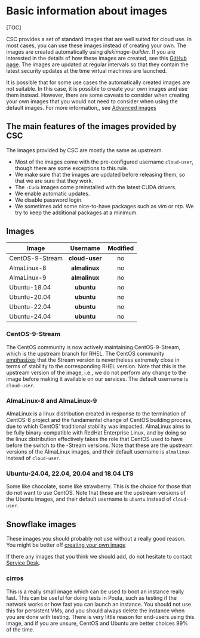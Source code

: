 # Basic information about images

[TOC]

CSC provides a set of standard images that are well suited for cloud
use. In most cases, you can use these images instead of creating your
own. The images are created automatically using _diskimage-builder_. 
If you are interested in the details of how
these images are created, see this [GitHub page]. The images are
updated at regular intervals so that they contain the latest security
updates at the time virtual machines are launched.

It is possible that for some use cases the automatically created
images are not suitable. In this case, it is possible to create your
own images and use them instead. However, there are some caveats 
to consider when creating your own images that you would not
need to consider when using the default images. For more information,,
see [Advanced images](../adding-images)

## The main features of the images provided by CSC

The images provided by CSC are mostly the same as upstream.

* Most of the images come with the pre-configured username `cloud-user`,
though there are some exceptions to this rule.
* We make sure that the images are updated before releasing them,
so that we are sure that they work.
* The `-Cuda` images come preinstalled with the latest CUDA drivers.
* We enable automatic updates.
* We disable password login.
* We sometimes add some nice-to-have packages such as _vim_ or _ntp_. We try to
keep the additional packages at a minimum.

## Images

|Image|Username|Modified <br/>|
|--- |:---:|:---:|
|CentOS-9-Stream |**cloud-user** |no  |
|AlmaLinux-8     |**almalinux**  |no  |
|AlmaLinux-9     |**almalinux**  |no  |
|Ubuntu-18.04    |**ubuntu**     |no  |
|Ubuntu-20.04    |**ubuntu**     |no  |
|Ubuntu-22.04    |**ubuntu**     |no  |
|Ubuntu-24.04    |**ubuntu**     |no  |

### CentOS-9-Stream

The CentOS community is now actively maintaining CentOS-9-Stream, which is the upstream branch for RHEL.
The CentOS community [emphasizes](https://blog.centos.org/2020/12/future-is-centos-stream/)
that the Stream version is nevertheless extremely close in terms of stability
to the corresponding RHEL version.
Note that this is the upstream version of the image, i.e., we do not perform
any change to the image before making it available on our services. The default
username is `cloud-user`.

### AlmaLinux-8 and AlmaLinux-9

AlmaLinux is a linux distribution created in response to the termination
of CentOS-8 project and the fundamental change of CentOS building process, due
to which CentOS' traditional stability was impacted. AlmaLinux aims to be fully
binary-compatible with RedHat Enterprise Linux, and by doing so the linux
distribution effectively takes the role that CentOS used to have before the
switch to the -Stream versions. Note that these are the upstream versions of the
AlmaLinux images, and their default username is `almalinux` instead of `cloud-user`.

### Ubuntu-24.04, 22.04, 20.04 and 18.04 LTS
Some like chocolate, some like strawberry. This is the choice for those that
do not want to use CentOS. Note that these are the upstream versions of the
Ubuntu images, and their default username is `ubuntu` instead of `cloud-user`.

## Snowflake images
These images you should probably not use without a really good
reason. You might be better off [creating your own image](../adding-images)

If there any images that you think we should add, do not hesitate to contact
[Service Desk](mailto:servicedesk@csc.fi).

### cirros
This is a really small image which can be used to boot an instance really fast.
This can be useful for doing tests in Pouta, such as testing if the network works or
how fast you can launch an instance. You should not use this for persistent
VMs, and you should always delete the instance when you are done with
testing. There is very little reason for end-users using this image, and if
you are unsure, CentOS and Ubuntu are better choices 99% of the time. 

[GitHub page]: https://github.com/CSC-IT-Center-for-Science/diskimage-builder-csc-automation

